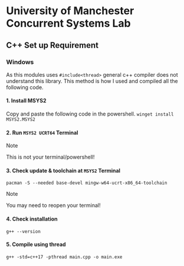 # University of Manchester Concurrent Systems Lab

## C++ Set up Requirement
### Windows

As this modules uses `#include<thread>` general c++ compiler does not understand this library. This method is how I used and compiled all the following code.

#### 1. Install MSYS2
Copy and paste the following code in the powershell.
```winget install MSYS2.MSYS2```

#### 2. Run `MSYS2 UCRT64` Terminal
> [!NOTE]
> This is not your terminal/powershell!

#### 3. Check update & toolchain at `MSYS2` Terminal
```pacman -Syu        
pacman -S --needed base-devel mingw-w64-ucrt-x86_64-toolchain 
```
> [!NOTE]
> You may need to reopen your terminal!

#### 4. Check installation
```g++ --version```

#### 5. Compile using thread
```g++ -std=c++17 -pthread main.cpp -o main.exe```